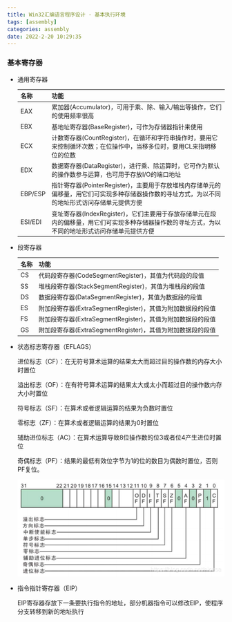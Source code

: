 ```yaml
---
title: Win32汇编语言程序设计 - 基本执行环境
tags: [assembly]
categories: assembly
date: 2022-2-20 10:29:35
---
```


### 基本寄存器

* 通用寄存器

  | 名称    | 功能                                                         |
  | ------- | ------------------------------------------------------------ |
  | EAX     | 累加器(Accumulator)，可用于乘、除、输入/输出等操作，它们的使用频率很高 |
  | EBX     | 基地址寄存器(BaseRegister)，可作为存储器指针来使用           |
  | ECX     | 计数寄存器(CountRegister)，在循环和字符串操作时，要用它来控制循环次数；在位操作中，当移多位时，要用CL来指明移位的位数 |
  | EDX     | 数据寄存器(DataRegister)，进行乘、除运算时，它可作为默认的操作数参与运算，也可用于存放I/O的端口地址 |
  | EBP/ESP | 指针寄存器(PointerRegister)，主要用于存放堆栈内存储单元的偏移量，用它们可实现多种存储器操作数的寻址方式，为以不同的地址形式访问存储单元提供方便 |
  | ESI/EDI | 变址寄存器(IndexRegister)，它们主要用于存放存储单元在段内的偏移量，用它们可实现多种存储器操作数的寻址方式，为以不同的地址形式访问存储单元提供方便 |

* 段寄存器

  | 名称 | 功能                                                       |
  | ---- | ---------------------------------------------------------- |
  | CS   | 代码段寄存器(CodeSegmentRegister)，其值为代码段的段值      |
  | SS   | 堆栈段寄存器(StackSegmentRegister)，其值为堆栈段的段值     |
  | DS   | 数据段寄存器(DataSegmentRegister)，其值为数据段的段值      |
  | ES   | 附加段寄存器(ExtraSegmentRegister)，其值为附加数据段的段值 |
  | FS   | 附加段寄存器(ExtraSegmentRegister)，其值为附加数据段的段值 |
  | GS   | 附加段寄存器(ExtraSegmentRegister)，其值为附加数据段的段值 |

  

* 状态标志寄存器（EFLAGS）

  进位标志（CF）：在无符号算术运算的结果太大而超过目的操作数的内存大小时置位

  溢出标志（OF）：在有符号算术运算的结果太大或太小而超过目的操作数内存大小时置位

  符号标志（SF）：在算术或者逻辑运算的结果为负数时置位

  零标志（ZF）：在算术或者逻辑运算的结果为0时置位

  辅助进位标志（AC）：在算术运算导致8位操作数的位3或者位4产生进位时置位

  奇偶标志（PF）：结果的最低有效位字节为1的位的数目为偶数时置位，否则PF复位。

  ![image-20220219212432533](images/image-20220219212432533.png)

* 指令指针寄存器（EIP）

  EIP寄存器存放下一条要执行指令的地址，部分机器指令可以修改EIP，使程序分支转移到新的地址执行




